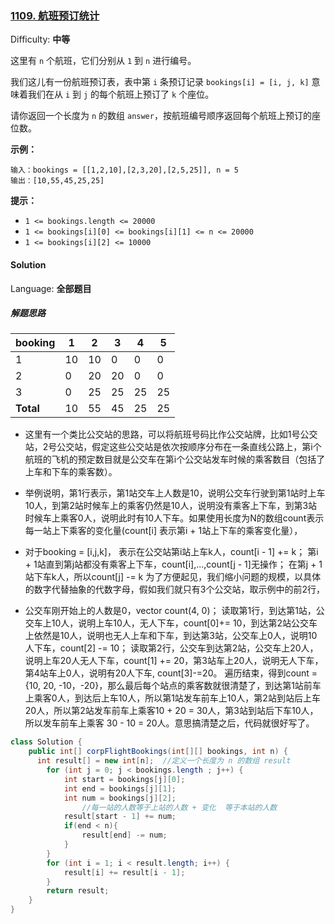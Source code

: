 ### [1109\. 航班预订统计](https://leetcode-cn.com/problems/corporate-flight-bookings/)

Difficulty: **中等**

这里有 `n` 个航班，它们分别从 `1` 到 `n` 进行编号。

我们这儿有一份航班预订表，表中第 `i` 条预订记录 `bookings[i] = [i, j, k]` 意味着我们在从 `i` 到 `j` 的每个航班上预订了 `k` 个座位。

请你返回一个长度为 `n` 的数组 `answer`，按航班编号顺序返回每个航班上预订的座位数。

**示例：**

```
输入：bookings = [[1,2,10],[2,3,20],[2,5,25]], n = 5
输出：[10,55,45,25,25]
```

**提示：**

* `1 <= bookings.length <= 20000`
* `1 <= bookings[i][0] <= bookings[i][1] <= n <= 20000`
* `1 <= bookings[i][2] <= 10000`

#### Solution

Language: **全部题目**

##### 解题思路
| booking| 1| 2|3|4|5|
| --- | --- | --- |--- |--- |--- |
|1  | 10 |10  |0|0|0|
| 2 |  0|  20|20|0|0|
| 3 | 0 | 25 |25|25|25|
| **Total** | 10 | 55 |45|25|25|

* 这里有一个类比公交站的思路，可以将航班号码比作公交站牌，比如1号公交站，2号公交站，假定这些公交站是依次按顺序分布在一条直线公路上，第i个航班的飞机的预定数目就是公交车在第i个公交站发车时候的乘客数目（包括了上车和下车的乘客数）。

* 举例说明，第1行表示，第1站交车上人数是10，说明公交车行驶到第1站时上车10人，到第2站时候车上的乘客仍然是10人，说明没有乘客上下车，到第3站时候车上乘客0人，说明此时有10人下车。如果使用长度为N的数组count表示每一站上下乘客的变化量(count[i] 表示第i + 1站上下车的乘客变化量），

* 对于booking = [i,j,k]，
表示在公交站第i站上车k人，count[i - 1] += k；
第i + 1站直到第j站都没有乘客上下车，count[i],...,count[j - 1]无操作；
在第j + 1站下车k人，所以count[j] -= k
为了方便起见，我们缩小问题的规模，以具体的数字代替抽象的代数字母，假如我们就只有3个公交站，取示例中的前2行，

* 公交车刚开始上的人数是0，vector<int> count(4, 0)；
读取第1行，到达第1站，公交车上10人，说明上车10人，无人下车，count[0]+= 10，到达第2站公交车上依然是10人，说明也无人上车和下车，到达第3站，公交车上0人，说明10人下车，count[2] -= 10；
读取第2行，公交车到达第2站，公交车上20人，说明上车20人无人下车，count[1] += 20，第3站车上20人，说明无人下车，第4站车上0人，说明有20人下车, count[3]-=20。
遍历结束，得到count = {10, 20, -10，-20}，那么最后每个站点的乘客数就很清楚了，到达第1站前车上乘客0人，到达后上车10人，所以第1站发车前车上10人，第2站到站后上车20人，所以第2站发车前车上乘客10 + 20 = 30人，第3站到站后下车10人，所以发车前车上乘客 30 - 10 = 20人。意思搞清楚之后，代码就很好写了。


```java
class Solution {
    public int[] corpFlightBookings(int[][] bookings, int n) {
      int result[] = new int[n];  //定义一个长度为 n 的数组 result
		for (int j = 0; j < bookings.length ; j++) {
			int start = bookings[j][0];
			int end = bookings[j][1];
			int num = bookings[j][2];
		        //每一站的人数等于上站的人数 + 变化  等于本站的人数
			result[start - 1] += num;
			if(end < n){
				result[end] -= num;
			}
		}
		for (int i = 1; i < result.length; i++) {
			result[i] += result[i - 1];
		}		
		return result;
    }
}
```
